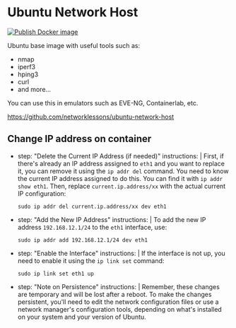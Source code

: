 # Ubuntu Network Host

[![Publish Docker image](https://github.com/networklessons/ubuntu-network-host/workflows/Publish%20Docker%20image/badge.svg?event=push)](https://github.com/networklessons/ubuntu-network-host/actions?query=workflow%3A"Publish+Docker+image")

Ubuntu base image with useful tools such as:

- nmap
- iperf3
- hping3
- curl
- and more...

You can use this in emulators such as EVE-NG, Containerlab, etc.

https://github.com/networklessons/ubuntu-network-host

## Change IP address on container


- step: "Delete the Current IP Address (if needed)"
instructions: |
    First, if there's already an IP address assigned to `eth1` and you want to replace it, you can remove it using the `ip addr del` command. You need to know the current IP address assigned to do this. You can find it with `ip addr show eth1`. Then, replace `current.ip.address/xx` with the actual current IP configuration:
    ```
    sudo ip addr del current.ip.address/xx dev eth1
    ```

- step: "Add the New IP Address"
instructions: |
    To add the new IP address `192.168.12.1/24` to the `eth1` interface, use:
    ```
    sudo ip addr add 192.168.12.1/24 dev eth1
    ```

- step: "Enable the Interface"
instructions: |
    If the interface is not up, you need to enable it using the `ip link set` command:
    ```
    sudo ip link set eth1 up
    ```

- step: "Note on Persistence"
instructions: |
    Remember, these changes are temporary and will be lost after a reboot. To make the changes persistent, you'll need to edit the network configuration files or use a network manager's configuration tools, depending on what's installed on your system and your version of Ubuntu.
